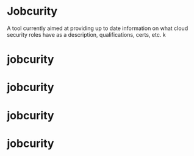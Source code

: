 
# Jobcurity

A tool currently aimed at providing up to date information on what cloud security roles have as a description, qualifications, certs, etc. k
# jobcurity
# jobcurity
# jobcurity
# jobcurity

